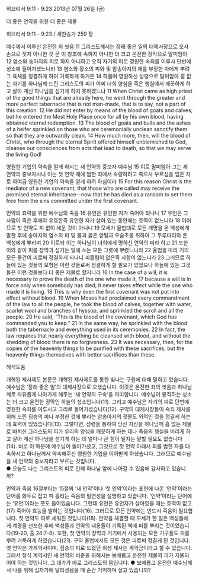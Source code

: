 히브리서 9:11 - 9:23 
2013년 07월 26일 (금)

더 좋은 언약을 위한 더 좋은 제물



히브리서 9:11 - 9:23 / 새찬송가 259 장


예수께서 이루신 온전한 죄 씻음
11 그리스도께서는 장래 좋은 일의 대제사장으로 오사 손으로 짓지 아니한 것 곧 이 창조에 속하지 아니한 더 크고 온전한 장막으로 말미암아 12 염소와 송아지의 피로 하지 아니하고 오직 자기의 피로 영원한 속죄를 이루사 단번에 성소에 들어가셨느니라 13 염소와 황소의 피와 및 암송아지의 재를 부정한 자에게 뿌려 그 육체를 정결하게 하여 거룩하게 하거든 14 하물며 영원하신 성령으로 말미암아 흠 없는 자기를 하나님께 드린 그리스도의 피가 어찌 너희 양심을 죽은 행실에서 깨끗하게 하고 살아 계신 하나님을 섬기게 하지 못하겠느냐
11 When Christ came as high priest of the good things that are already here, he went through the greater and more perfect tabernacle that is not man-made, that is to say, not a part of this creation. 12 He did not enter by means of the blood of goats and calves; but he entered the Most Holy Place once for all by his own blood, having obtained eternal redemption. 13 The blood of goats and bulls and the ashes of a heifer sprinkled on those who are ceremonially unclean sanctify them so that they are outwardly clean. 14 How much more, then, will the blood of Christ, who through the eternal Spirit offered himself unblemished to God, cleanse our consciences from acts that lead to death, so that we may serve the living God!  

영원한 기업의 약속을 얻게 하시는 새 언약의 중보자 예수님
15 이로 말미암아 그는 새 언약의 중보자시니 이는 첫 언약 때에 범한 죄에서 속량하려고 죽으사 부르심을 입은 자로 하여금 영원한 기업의 약속을 얻게 하려 하심이라
15 For this reason Christ is the mediator of a new covenant, that those who are called may receive the promised eternal inheritance--now that he has died as a ransom to set them free from the sins committed under the first covenant.   

언약의 효력을 위한 예수님의 죽음
16 유언은 유언한 자가 죽어야 되나니 17 유언은 그 사람이 죽은 후에야 유효한즉 유언한 자가 살아 있는 동안에는 효력이 없느니라 18 이러므로 첫 언약도 피 없이 세운 것이 아니니 19 모세가 율법대로 모든 계명을 온 백성에게 말한 후에 송아지와 염소의 피 및 물과 붉은 양털과 우슬초를 취하여 그 두루마리와 온 백성에게 뿌리며 20 이르되 이는 하나님이 너희에게 명하신 언약의 피라 하고 21 또한 이와 같이 피를 장막과 섬기는 일에 쓰는 모든 그릇에 뿌렸느니라 22 율법을 따라 거의 모든 물건이 피로써 정결하게 되나니 피흘림이 없은즉 사함이 없느니라 23 그러므로 하늘에 있는 것들의 모형은 이런 것들로써 정결하게 할 필요가 있었으나 하늘에 있는 그것들은 이런 것들보다 더 좋은 제물로 할지니라
16 In the case of a will, it is necessary to prove the death of the one who made it, 17 because a will is in force only when somebody has died; it never takes effect while the one who made it is living. 18 This is why even the first covenant was not put into effect without blood. 19 When Moses had proclaimed every commandment of the law to all the people, he took the blood of calves, together with water, scarlet wool and branches of hyssop, and sprinkled the scroll and all the people. 20 He said, “This is the blood of the covenant, which God has commanded you to keep.”  21 In the same way, he sprinkled with the blood both the tabernacle and everything used in its ceremonies.   22 In fact, the law requires that nearly everything be cleansed with blood, and without the shedding of blood there is no forgiveness. 23 It was necessary, then, for the copies of the heavenly things to be purified with these sacrifices, but the heavenly things themselves with better sacrifices than these.

해석도움





개혁된 제사제도
본문은 개혁된 제사제도를 통한 빛나는 구원에 대해 말하고 있습니다. 예수님은 ‘장래 좋은 일’의 대제사장으로 오셨습니다. 이것은 온전한 죄의 씻음과 하나님께로 자유롭게 나아가게 해주는 ‘새 언약의 구속’을 의미합니다. 예수님이 봉직하는 성소는 더 크고 온전한 장막인 하늘의 성소입니다(11). 그리고 예수님은 자기의 피로 단번에 영원한 속죄를 이루시고 그리로 들어가셨습니다(12). 구약의 대제사장들이 속죄 제사를 위해 드린 짐승의 피나 부정한 것에 뿌리는 암송아지의 잿물도 외적인 것을 정결케 하는 데 효력이 있었습니다(13). 그렇다면, 성령을 통하여 당신 자신을 하나님께 흠 없는 제물로 바치신 그리스도의 피가 우리의 양심을 깨끗하게 하는 데나 죽음의 행실을 버리게 하고 살아 계신 하나님을 섬기게 하는 데 얼마나 큰 힘이 될지는 말할 필요도 없습니다(14). 바로 이 때문에 예수님이 돌아가셨고, 그것으로 첫 언약 아래서 죄를 범한 자를 대속하시고 하나님께서 약속해주신 영원한 기업을 이어받게 하셨습니다. 그러므로 예수님을 새 언약의 중보자라고 부르는 것입니다.   
● 오늘도 나는 그리스도의 피로 인해 하나님 앞에 나아갈 수 있음에 감사하고 있습니까? 

언약과 죽음
16절부터는 15절의 ‘새 언약’이나 ‘첫 언약’이라는 표현에 나온 ‘언약’이라는 단어를 화두로 잡고 피 흘리는 죽음의 필연성을 설명하고 있습니다. ‘언약’이라는 단어에는 ‘유언’이라는 뜻도 들어있습니다. 그런데 유언은 유언자가 살아있을 때는 효력이 없고(17) 죽어야 효능을 발하는 것입니다(16). 그러므로 모든 언약에는 반드시 죽음이 필요합니다. 첫 언약도 피로 세워진 것입니다(18). 언약을 체결할 때 모세가 한 일은 백성들에게 계명을 선포한 후에 백성들과 언약의 내용들이 기록된 책에 피를 뿌리는 것이었습니다(19-20, 출 24:7-8). 또한, 첫 언약의 장막과 거기에서 사용되는 모든 기구들도 피를 뿌려 거룩하게 하였습니다(21). 구약 율법에서도 모든 것은 피로써 정결케 된 것입니다. 옛 언약은 가계약서이며, 짐승의 피로 드렸던 희생 제사는 계약금이라고 할 수 있습니다. 그래서 정식 계약서인 새 언약의 비준을 위해서는 보배롭고 온전한 제물의 피가 지불되어야 하는 것입니다. 그 대가가 바로 그리스도의 몸입니다. 
● 보배롭고 온전한 예수님께서 나를 위해 십자가에 달리셨음을 매 순간 기억하며 살고 있습니까?